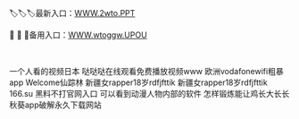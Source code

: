 <p>
	🏷🏷🏷最新入口：<a href="http://www.baidu.com/link?url=6MA2SWnO3Raqke39an_0PUxosM6ZrUGzi1BN9tNnlPW&wd">WWW.2wto.PPT</a> 
	<p>
		🦆
🦆
🦆备用入口：<a href="http://www.baidu.com/link?url=6MA2SWnO3Raqke39an_0PUxosM6ZrUGzi1BN9tNnlPW&wd">WWW.wtoggw.UPOU</a> 
	</p>
	<p>
		<br />
	</p>
	<p>
		一个人看的视频日本
哒哒哒在线观看免费播放视频www
欧洲vodafonewifi粗暴app
Welcome仙踪林
新疆女rapper18岁rdfjfttik
新疆女rapper18岁rdfjfttik
166.su 黑料不打官网入口
可以看到动漫人物内部的软件
怎样锻炼能让鸡长大长长
秋葵app破解永久下载网站
	</p>
